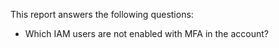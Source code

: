 This report answers the following questions:

- Which IAM users are not enabled with MFA in the account?
